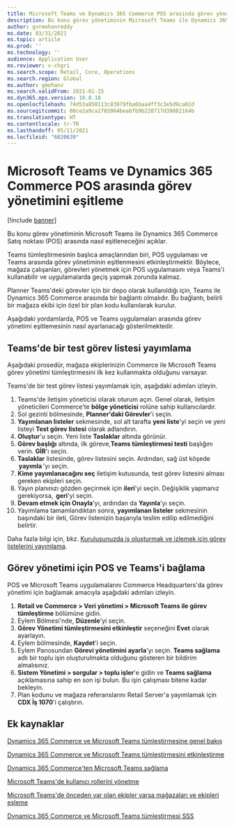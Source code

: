 ```yaml
---
title: Microsoft Teams ve Dynamics 365 Commerce POS arasında görev yönetimini eşitleme
description: Bu konu görev yönetiminin Microsoft Teams ile Dynamics 365 Commerce Satış noktası (POS) arasında nasıl eşitleneceğini açıklar.
author: gvrmohanreddy
ms.date: 03/31/2021
ms.topic: article
ms.prod: ''
ms.technology: ''
audience: Application User
ms.reviewer: v-chgri
ms.search.scope: Retail, Core, Operations
ms.search.region: Global
ms.author: gmohanv
ms.search.validFrom: 2021-01-15
ms.dyn365.ops.version: 10.0.18
ms.openlocfilehash: 74d53a850113c83979fba6baa4ff3c3e5d9ca02d
ms.sourcegitcommit: 08ce2a9ca1f02064beabfb9b228717d39882164b
ms.translationtype: HT
ms.contentlocale: tr-TR
ms.lasthandoff: 05/11/2021
ms.locfileid: "6020639"
---
```

# <a name="synchronize-task-management-between-microsoft-teams-and-dynamics-365-commerce-pos"></a>Microsoft Teams ve Dynamics 365 Commerce POS arasında görev yönetimini eşitleme

[!include [banner](includes/banner.md)]

Bu konu görev yönetiminin Microsoft Teams ile Dynamics 365 Commerce Satış noktası (POS) arasında nasıl eşitleneceğini açıklar.

Teams tümleştirmesinin başlıca amaçlarından biri, POS uygulaması ve Teams arasında görev yönetiminin eşitlenmesini etkinleştirmektir. Böylece, mağaza çalışanları, görevleri yönetmek için POS uygulamasını veya Teams'i kullanabilir ve uygulamalarda geçiş yapmak zorunda kalmaz.

Planner Teams'deki görevler için bir depo olarak kullanıldığı için, Teams ile Dynamics 365 Commerce arasında bir bağlantı olmalıdır. Bu bağlantı, belirli bir mağaza ekibi için özel bir plan kodu kullanılarak kurulur.

Aşağıdaki yordamlarda, POS ve Teams uygulamaları arasında görev yönetimi eşitlemesinin nasıl ayarlanacağı gösterilmektedir.

## <a name="publish-a-test-task-list-in-teams"></a>Teams'de bir test görev listesi yayımlama

Aşağıdaki prosedür, mağaza ekiplerinizin Commerce ile Microsoft Teams görev yönetimi tümleştirmesini ilk kez kullanmakta olduğunu varsayar.

Teams'de bir test görev listesi yayımlamak için, aşağıdaki adımları izleyin.

1. Teams'de iletişim yöneticisi olarak oturum açın. Genel olarak, iletişim yöneticileri Commerce'te **bölge yöneticisi** rolüne sahip kullanıcılardır.
1. Sol gezinti bölmesinde, **Planner'daki Görevler**'i seçin.
1. **Yayımlanan listeler** sekmesinde, sol alt tarafta **yeni liste**'yi seçin ve yeni listeyi **Test görev listesi** olarak adlandırın.
1. **Oluştur**'u seçin. Yeni liste **Taslaklar** altında görünür.
1. **Görev başlığı** altında, ilk göreve,**Teams tümleştirmesi testi** başlığını verin. **GİR**'ı seçin.
1. **Taslaklar** listesinde, görev listesini seçin. Ardından, sağ üst köşede  **yayımla** 'yı seçin.
1. **Kime yayımlanacağını seç** iletişim kutusunda, test görev listesini alması gereken ekipleri seçin.
1. Yayın planınızı gözden geçirmek için **ileri**'yi seçin. Değişiklik yapmanız gerekiyorsa,  **geri**'yi seçin. 
1. **Devam etmek için Onayla**'yı, ardından da **Yayınla**'yı seçin.
1. Yayımlama tamamlandıktan sonra, **yayımlanan listeler** sekmesinin başındaki bir ileti, Görev listenizin başarıyla teslim edilip edilmediğini belirtir.

Daha fazla bilgi için, bkz. [Kuruluşunuzda iş oluşturmak ve izlemek için görev listelerini yayımlama](https://support.microsoft.com/office/publish-task-lists-to-create-and-track-work-in-your-organization-095409b3-f5af-40aa-9f9e-339b54e705df).

## <a name="link-pos-and-teams-for-task-management"></a>Görev yönetimi için POS ve Teams'i bağlama

POS ve Microsoft Teams uygulamalarını Commerce Headquarters'da görev yönetimi için bağlamak amacıyla aşağıdaki adımları izleyin.

1. **Retail ve Commerce \> Veri yönetimi \> Microsoft Teams ile görev tümleştirme** bölümüne gidin.
1. Eylem Bölmesi'nde, **Düzenle**'yi seçin.
1. **Görev Yönetimi tümleştirmesini etkinleştir** seçeneğini **Evet** olarak ayarlayın.
1. Eylem bölmesinde, **Kaydet**'i seçin.
1. Eylem Panosundan **Görevi yönetimini ayarla**'yı seçin. **Teams sağlama** adlı bir toplu işin oluşturulmakta olduğunu gösteren bir bildirim almalısınız.
1. **Sistem Yönetimi \> sorgular \> toplu işler**'e gidin ve **Teams sağlama** açıklamasına sahip en son işi bulun. Bu işin çalışması bitene kadar bekleyin.
1. Plan kodunu ve mağaza referanslarını Retail Server'a yayımlamak için **CDX İş 1070**'i çalıştırın.

## <a name="additional-resources"></a>Ek kaynaklar

[Dynamics 365 Commerce ve Microsoft Teams tümleştirmesine genel bakış](commerce-teams-integration.md)

[Dynamics 365 Commerce ve Microsoft Teams tümleştirmesini etkinleştirme](enable-teams-integration.md)

[Dynamics 365 Commerce'ten Microsoft Teams sağlama](provision-teams-from-commerce.md)

[Microsoft Teams'de kullanıcı rollerini yönetme](manage-user-roles-teams.md)

[Microsoft Teams'de önceden var olan ekipler varsa mağazaları ve ekipleri eşleme](map-stores-existing-teams.md)

[Dynamics 365 Commerce ve Microsoft Teams tümleştirmesi SSS](teams-integration-faq.md)
